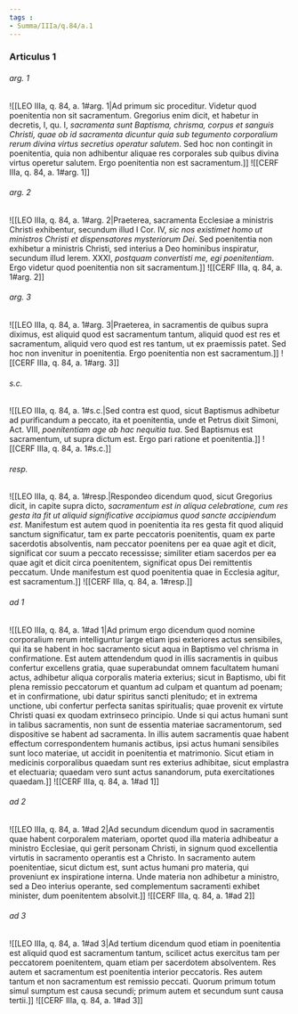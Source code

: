 ```yaml
---
tags : 
- Summa/IIIa/q.84/a.1
---
```


### Articulus 1

###### arg. 1
![[LEO IIIa, q. 84, a. 1#arg. 1|Ad primum sic proceditur. Videtur quod poenitentia non sit sacramentum. Gregorius enim dicit, et habetur in decretis, I, qu. I, *sacramenta sunt Baptisma, chrisma, corpus et sanguis Christi, quae ob id sacramenta dicuntur quia sub tegumento corporalium rerum divina virtus secretius operatur salutem*. Sed hoc non contingit in poenitentia, quia non adhibentur aliquae res corporales sub quibus divina virtus operetur salutem. Ergo poenitentia non est sacramentum.]]
![[CERF IIIa, q. 84, a. 1#arg. 1]]

###### arg. 2
![[LEO IIIa, q. 84, a. 1#arg. 2|Praeterea, sacramenta Ecclesiae a ministris Christi exhibentur, secundum illud I Cor. IV, *sic nos existimet homo ut ministros Christi et dispensatores mysteriorum Dei*. Sed poenitentia non exhibetur a ministris Christi, sed interius a Deo hominibus inspiratur, secundum illud Ierem. XXXI, *postquam convertisti me, egi poenitentiam*. Ergo videtur quod poenitentia non sit sacramentum.]]
![[CERF IIIa, q. 84, a. 1#arg. 2]]

###### arg. 3
![[LEO IIIa, q. 84, a. 1#arg. 3|Praeterea, in sacramentis de quibus supra diximus, est aliquid quod est sacramentum tantum, aliquid quod est res et sacramentum, aliquid vero quod est res tantum, ut ex praemissis patet. Sed hoc non invenitur in poenitentia. Ergo poenitentia non est sacramentum.]]
![[CERF IIIa, q. 84, a. 1#arg. 3]]

###### s.c.
![[LEO IIIa, q. 84, a. 1#s.c.|Sed contra est quod, sicut Baptismus adhibetur ad purificandum a peccato, ita et poenitentia, unde et Petrus dixit Simoni, Act. VIII, *poenitentiam age ab hac nequitia tua*. Sed Baptismus est sacramentum, ut supra dictum est. Ergo pari ratione et poenitentia.]]
![[CERF IIIa, q. 84, a. 1#s.c.]]

###### resp.
![[LEO IIIa, q. 84, a. 1#resp.|Respondeo dicendum quod, sicut Gregorius dicit, in capite supra dicto, *sacramentum est in aliqua celebratione, cum res gesta ita fit ut aliquid significative accipiamus quod sancte accipiendum est*. Manifestum est autem quod in poenitentia ita res gesta fit quod aliquid sanctum significatur, tam ex parte peccatoris poenitentis, quam ex parte sacerdotis absolventis, nam peccator poenitens per ea quae agit et dicit, significat cor suum a peccato recessisse; similiter etiam sacerdos per ea quae agit et dicit circa poenitentem, significat opus Dei remittentis peccatum. Unde manifestum est quod poenitentia quae in Ecclesia agitur, est sacramentum.]]
![[CERF IIIa, q. 84, a. 1#resp.]]

###### ad 1
![[LEO IIIa, q. 84, a. 1#ad 1|Ad primum ergo dicendum quod nomine corporalium rerum intelliguntur large etiam ipsi exteriores actus sensibiles, qui ita se habent in hoc sacramento sicut aqua in Baptismo vel chrisma in confirmatione. Est autem attendendum quod in illis sacramentis in quibus confertur excellens gratia, quae superabundat omnem facultatem humani actus, adhibetur aliqua corporalis materia exterius; sicut in Baptismo, ubi fit plena remissio peccatorum et quantum ad culpam et quantum ad poenam; et in confirmatione, ubi datur spiritus sancti plenitudo; et in extrema unctione, ubi confertur perfecta sanitas spiritualis; quae provenit ex virtute Christi quasi ex quodam extrinseco principio. Unde si qui actus humani sunt in talibus sacramentis, non sunt de essentia materiae sacramentorum, sed dispositive se habent ad sacramenta. In illis autem sacramentis quae habent effectum correspondentem humanis actibus, ipsi actus humani sensibiles sunt loco materiae, ut accidit in poenitentia et matrimonio. Sicut etiam in medicinis corporalibus quaedam sunt res exterius adhibitae, sicut emplastra et electuaria; quaedam vero sunt actus sanandorum, puta exercitationes quaedam.]]
![[CERF IIIa, q. 84, a. 1#ad 1]]

###### ad 2
![[LEO IIIa, q. 84, a. 1#ad 2|Ad secundum dicendum quod in sacramentis quae habent corporalem materiam, oportet quod illa materia adhibeatur a ministro Ecclesiae, qui gerit personam Christi, in signum quod excellentia virtutis in sacramento operantis est a Christo. In sacramento autem poenitentiae, sicut dictum est, sunt actus humani pro materia, qui proveniunt ex inspiratione interna. Unde materia non adhibetur a ministro, sed a Deo interius operante, sed complementum sacramenti exhibet minister, dum poenitentem absolvit.]]
![[CERF IIIa, q. 84, a. 1#ad 2]]

###### ad 3
![[LEO IIIa, q. 84, a. 1#ad 3|Ad tertium dicendum quod etiam in poenitentia est aliquid quod est sacramentum tantum, scilicet actus exercitus tam per peccatorem poenitentem, quam etiam per sacerdotem absolventem. Res autem et sacramentum est poenitentia interior peccatoris. Res autem tantum et non sacramentum est remissio peccati. Quorum primum totum simul sumptum est causa secundi; primum autem et secundum sunt causa tertii.]]
![[CERF IIIa, q. 84, a. 1#ad 3]]

